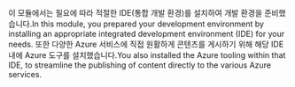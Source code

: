 <span data-ttu-id="c6897-101">이 모듈에서는 필요에 따라 적절한 IDE(통합 개발 환경)를 설치하여 개발 환경을 준비했습니다.</span><span class="sxs-lookup"><span data-stu-id="c6897-101">In this module, you prepared your development environment by installing an appropriate integrated development environment (IDE) for your needs.</span></span> <span data-ttu-id="c6897-102">또한 다양한 Azure 서비스에 직접 원활하게 콘텐츠를 게시하기 위해 해당 IDE 내에 Azure 도구를 설치했습니다.</span><span class="sxs-lookup"><span data-stu-id="c6897-102">You also installed the Azure tooling within that IDE, to streamline the publishing of content directly to the various Azure services.</span></span>
